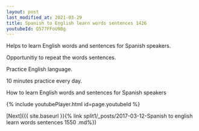 ```yaml
---
layout: post
last_modified_at: 2021-03-29
title: Spanish to English learn words sentences 1426 
youtubeId: Q577FFoU9Bg
---
```

 
 
Helps to learn English words and sentences for Spanish speakers.

Opportunitiy to repeat the words sentences. 

Practice English language. 
 
10 minutes practice every day. 
 
How to learn English words and sentences for Spanish speakers 
 
{% include youtubePlayer.html id=page.youtubeId %}
 
 
[Next]({{ site.baseurl }}{% link  split1/_posts/2017-03-12-Spanish to english learn words sentences 1550 .md%})
 

